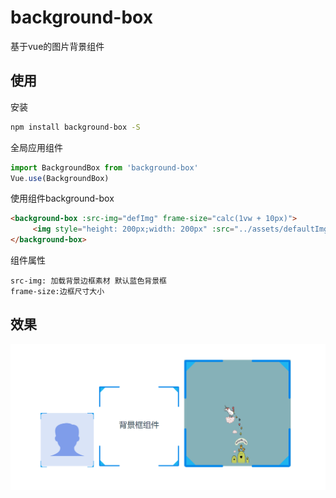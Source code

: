 # background-box

基于vue的图片背景组件

## 使用

安装
``` bash
npm install background-box -S
```

全局应用组件
``` javascript
import BackgroundBox from 'background-box'
Vue.use(BackgroundBox)
```

使用组件background-box
``` html
<background-box :src-img="defImg" frame-size="calc(1vw + 10px)">
     <img style="height: 200px;width: 200px" :src="../assets/defaultImg.png"/>
</background-box>
```

组件属性
```
src-img: 加载背景边框素材 默认蓝色背景框
frame-size:边框尺寸大小

```

## 效果
![image](https://raw.githubusercontent.com/qq1060844713/background-box/master/screen.png)
